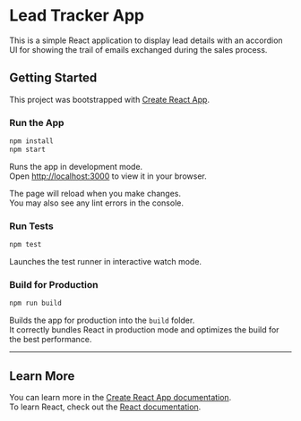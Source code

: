 # Lead Tracker App

This is a simple React application to display lead details with an accordion UI for showing the trail of emails exchanged during the sales process.

## Getting Started

This project was bootstrapped with [Create React App](https://github.com/facebook/create-react-app).

### Run the App

```bash
npm install
npm start
```

Runs the app in development mode.  
Open [http://localhost:3000](http://localhost:3000) to view it in your browser.

The page will reload when you make changes.  
You may also see any lint errors in the console.

### Run Tests

```bash
npm test
```

Launches the test runner in interactive watch mode.

### Build for Production

```bash
npm run build
```

Builds the app for production into the `build` folder.  
It correctly bundles React in production mode and optimizes the build for the best performance.

---

## Learn More

You can learn more in the [Create React App documentation](https://facebook.github.io/create-react-app/docs/getting-started).  
To learn React, check out the [React documentation](https://reactjs.org/).
